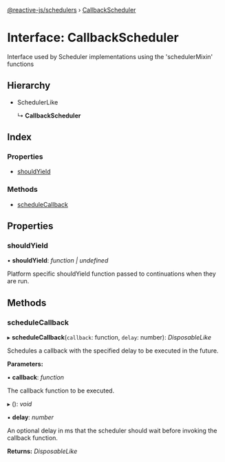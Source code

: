 [@reactive-js/schedulers](../README.md) › [CallbackScheduler](callbackscheduler.md)

# Interface: CallbackScheduler

Interface used by Scheduler implementations using the 'schedulerMixin' functions

## Hierarchy

* SchedulerLike

  ↳ **CallbackScheduler**

## Index

### Properties

* [shouldYield](callbackscheduler.md#shouldyield)

### Methods

* [scheduleCallback](callbackscheduler.md#schedulecallback)

## Properties

###  shouldYield

• **shouldYield**: *function | undefined*

Platform specific shouldYield function passed to continuations when they are run.

## Methods

###  scheduleCallback

▸ **scheduleCallback**(`callback`: function, `delay`: number): *DisposableLike*

Schedules a callback with the specified delay to be executed in the future.

**Parameters:**

▪ **callback**: *function*

The callback function to be executed.

▸ (): *void*

▪ **delay**: *number*

An optional delay in ms that the scheduler should wait
before invoking the callback function.

**Returns:** *DisposableLike*
